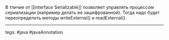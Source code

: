 В тличие от [[interface Serializable]] позволяет управлять процессом сериализации (например делать ее зашифрованной). Тогда надо будет переопределить методы writeExternal() и readExternal().

---
tegs: #java #javaAnnotation